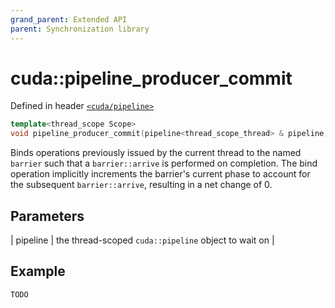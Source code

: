 ```yaml
---
grand_parent: Extended API
parent: Synchronization library
---
```


# cuda::**pipeline_producer_commit**

Defined in header [`<cuda/pipeline>`](../headers/pipeline.md)

```c++
template<thread_scope Scope>
void pipeline_producer_commit(pipeline<thread_scope_thread> & pipeline, barrier<Scope> & barrier);
```

Binds operations previously issued by the current thread to the named `barrier` such that a `barrier::arrive` is performed on completion. The bind operation implicitly increments the barrier's current phase to account for the subsequent `barrier::arrive`, resulting in a net change of 0.

## Parameters

| pipeline | the thread-scoped `cuda::pipeline` object to wait on |

## Example

```c++
TODO
```
